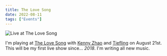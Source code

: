 ```yaml
---
title: The Love Song
date: 2022-08-11
tags: ["Events"]
---
```


![Live at The Love Song](/images/2022-08-21.jpg)

I'm playing at [The Love Song](https://www.yelp.com/biz/the-love-song-bar-los-angeles) with [Kenny Zhao](https://kennyzhao.com/) and [Tiefling](https://withkoji.com/@tief.link) on August 21st. This will be my first live show since... _2018_. I'm writing all new music.
